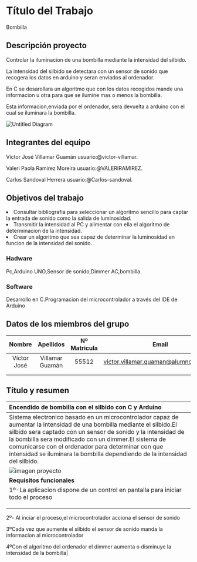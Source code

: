 # Título del Trabajo
 Bombilla
## Descripción proyecto
Controlar la iluminacion de una bombilla mediante la intensidad del silbido.<p>
La intensidad del silbido se detectara con un sensor de sonido que recogera los datos en arduino y seran enviados al ordenador.<p>
En C se desarollara un algoritmo que con los datos recogidos mande una informacion u otra para que se ilumine mas o menos la bombilla.<p>
Esta informacion,enviada por el ordenador, sera devuelta a arduino con el cual se iluminara la bombilla.




![Untitled Diagram](https://user-images.githubusercontent.com/61121669/76017871-9bc18f80-5f1f-11ea-8e34-9d41923a7931.png)


## Integrantes del equipo

<p>Víctor José Villamar Guamán  usuario:@victor-villamar.<p>
<p>Valeri Paola Ramirez Moreira usuario:@VALERIRAMIREZ.<p>
<p>Carlos Sandoval Herrera usuario:@Carlos-sandoval.<p>

## Objetivos del trabajo
<li>Consultar bibliografia para seleccionar un algoritmo sencillo para captar la entrada de sonido como la salida de luminosidad.

<li>Transmitir la intensidad al PC y alimentar con ella el algoritmo de determinacion de la intensidad.

<li>Crear un algoritmo que sea capaz de determinar la luminosidad en funcion de la intensidad del sonido.

### Hadware
Pc,Arduino UNO,Sensor de sonido,Dimmer AC,bombilla.
### Software
Desarrollo en C.Programacion del microcontrolador a través del IDE de Arduino

## Datos de los miembros del grupo
|Nombre|Apellidos|Nº Matricula|Email|
| :-------------: | :-------------: |:-------------: |:-------------: |
|Víctor José|Villamar Guamán|55512|victor.villamar.guaman@alumnos.upm.es|
|           |               |     |                                     |
|           |               |     |                                     |

## Título y resumen

|Encendido de bombilla con el silbido con C y Arduino|
| :------------- |
|Sistema electronico basado en un microcontrolador capaz de aumentar la intensidad de una bombilla mediante el silbido.El silbido sera captado con un sensor de sonido y la intensidad de la bombilla sera modificado con un dimmer.El sistema de comunicarse con el ordenador para determinar con que intensidad se iluminara la bombilla dependiendo de la intensidad del silbido.|
|![imagen proyecto](https://i.imgur.com/vqvOgMz.png)|
|**Requisitos funcionales**|
|1º-La aplicacion dispone de un control en pantalla para iniciar todo el proceso<p>
2º- Al inciar el proceso,el microcontrolador acciona el sensor de sonido<p>
3ºCada vez que aumente el silbido el sensor de sonido manda la informacion al microcontrolador<p>
4ºCon el algoritmo del ordenador el dimmer aumenta o disminuye la intensidad de la bombilla|
